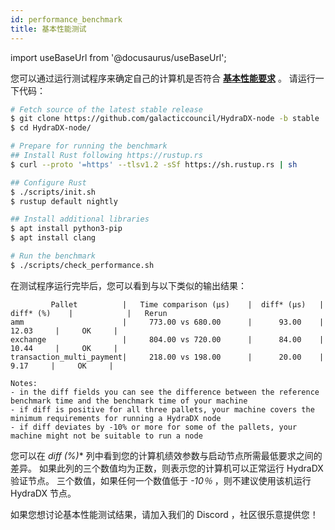 ```yaml
---
id: performance_benchmark
title: 基本性能测试
---
```


import useBaseUrl from '@docusaurus/useBaseUrl';

您可以通过运行测试程序来确定自己的计算机是否符合 **[基本性能要求](/collator_setup#technical-specifications)** 。 请运行一下代码：

```bash
# Fetch source of the latest stable release
$ git clone https://github.com/galacticcouncil/HydraDX-node -b stable
$ cd HydraDX-node/

# Prepare for running the benchmark
## Install Rust following https://rustup.rs
$ curl --proto '=https' --tlsv1.2 -sSf https://sh.rustup.rs | sh

## Configure Rust
$ ./scripts/init.sh
$ rustup default nightly

## Install additional libraries
$ apt install python3-pip
$ apt install clang

# Run the benchmark
$ ./scripts/check_performance.sh
```

在测试程序运行完毕后，您可以看到与以下类似的输出结果：

```
         Pallet          |   Time comparison (µs)    |  diff* (µs)   |   diff* (%)    |            |   Rerun
amm                      |     773.00 vs 680.00      |      93.00    |      12.03     |     OK     |
exchange                 |     804.00 vs 720.00      |      84.00    |      10.44     |     OK     |
transaction_multi_payment|     218.00 vs 198.00      |      20.00    |       9.17     |     OK     |

Notes:
- in the diff fields you can see the difference between the reference benchmark time and the benchmark time of your machine
- if diff is positive for all three pallets, your machine covers the minimum requirements for running a HydraDX node
- if diff deviates by -10% or more for some of the pallets, your machine might not be suitable to run a node
```

您可以在 **diff* (%)** 列中看到您的计算机绩效参数与启动节点所需最低要求之间的差异。 如果此列的三个数值均为正数，则表示您的计算机可以正常运行 HydraDX 验证节点。 三个数值，如果任何一个数值低于 *-10％* ，则不建议使用该机运行 HydraDX 节点。

如果您想讨论基本性能测试结果，请加入我们的 Discord ，社区很乐意提供您！
